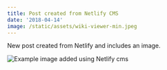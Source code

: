 ```yaml
---
title: Post created from Netlify CMS
date: '2018-04-14'
image: /static/assets/wiki-viewer-min.jpeg
---
```

New post created from Netlify and includes an image.

![Example image added using Netlify cms]()
